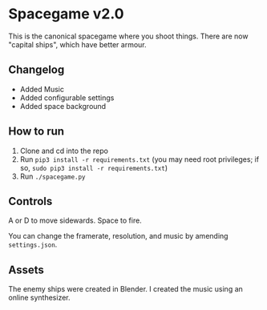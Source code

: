 # Spacegame v2.0

This is the canonical spacegame where you shoot things. There are now "capital ships", which have better armour.

## Changelog

- Added Music
- Added configurable settings
- Added space background

## How to run

1. Clone and cd into the repo
2. Run `pip3 install -r requirements.txt` (you may need root privileges; if so, `sudo pip3 install -r requirements.txt`)
3. Run `./spacegame.py`

## Controls

A or D to move sidewards. Space to fire.

You can change the framerate, resolution, and music by amending `settings.json`.

## Assets

The enemy ships were created in Blender. I created the music using an online synthesizer.
